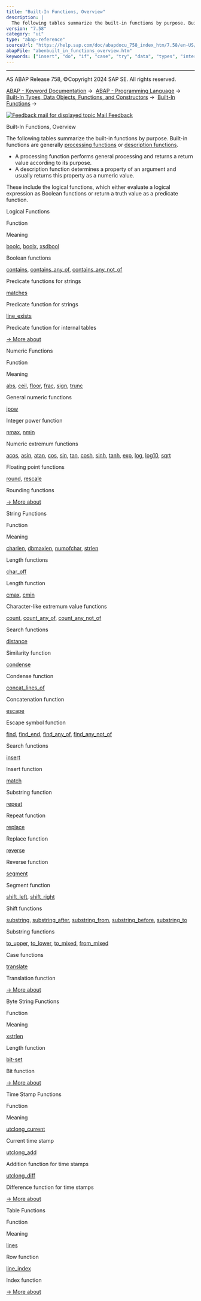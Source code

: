 ```yaml
---
title: "Built-In Functions, Overview"
description: |
  The following tables summarize the built-in functions by purpose. Built-in functions are generally processing functions(https://help.sap.com/doc/abapdocu_758_index_htm/7.58/en-US/abenprocess_function_glosry.htm 'Glossary Entry') or description functions(https://help.sap.com/doc/abapdocu_758_inde
version: "7.58"
category: "ui"
type: "abap-reference"
sourceUrl: "https://help.sap.com/doc/abapdocu_758_index_htm/7.58/en-US/abenbuilt_in_functions_overview.htm"
abapFile: "abenbuilt_in_functions_overview.htm"
keywords: ["insert", "do", "if", "case", "try", "data", "types", "internal-table", "abenbuilt", "functions", "overview"]
---
```


* * *

AS ABAP Release 758, ©Copyright 2024 SAP SE. All rights reserved.

[ABAP - Keyword Documentation](https://help.sap.com/doc/abapdocu_758_index_htm/7.58/en-US/abenabap.htm) →  [ABAP - Programming Language](https://help.sap.com/doc/abapdocu_758_index_htm/7.58/en-US/abenabap_reference.htm) →  [Built-In Types, Data Objects, Functions, and Constructors](https://help.sap.com/doc/abapdocu_758_index_htm/7.58/en-US/abenbuilt_in.htm) →  [Built-In Functions](https://help.sap.com/doc/abapdocu_758_index_htm/7.58/en-US/abenbuilt_in_functions.htm) → 

 [![](Mail.gif?object=Mail.gif "Feedback mail for displayed topic") Mail Feedback](mailto:f1_help@sap.com?subject=Feedback%20on%20ABAP%20Documentation&body=Document:%20Built-In%20Functions%2C%20Overview%2C%20ABENBUILT_IN_FUNCTIONS_OVERVIEW%2C%20758%0D%0A%0D%0AError:%0D%0A%0D%0A%0D%0A%0D%0ASuggestion%20for%20improvement:)

Built-In Functions, Overview

The following tables summarize the built-in functions by purpose. Built-in functions are generally [processing functions](https://help.sap.com/doc/abapdocu_758_index_htm/7.58/en-US/abenprocess_function_glosry.htm "Glossary Entry") or [description functions](https://help.sap.com/doc/abapdocu_758_index_htm/7.58/en-US/abendescription_function_glosry.htm "Glossary Entry").

-   A processing function performs general processing and returns a return value according to its purpose.
-   A description function determines a property of an argument and usually returns this property as a numeric value.

These include the logical functions, which either evaluate a logical expression as Boolean functions or return a truth value as a predicate function.

Logical Functions   

Function

Meaning

[boolc](https://help.sap.com/doc/abapdocu_758_index_htm/7.58/en-US/abenboole_functions.htm), [boolx](https://help.sap.com/doc/abapdocu_758_index_htm/7.58/en-US/abenboole_functions.htm), [xsdbool](https://help.sap.com/doc/abapdocu_758_index_htm/7.58/en-US/abenboole_functions.htm)

Boolean functions

[contains](https://help.sap.com/doc/abapdocu_758_index_htm/7.58/en-US/abencontains_functions.htm), [contains\_any\_of](https://help.sap.com/doc/abapdocu_758_index_htm/7.58/en-US/abencontains_functions.htm), [contains\_any\_not\_of](https://help.sap.com/doc/abapdocu_758_index_htm/7.58/en-US/abencontains_functions.htm)

Predicate functions for strings

[matches](https://help.sap.com/doc/abapdocu_758_index_htm/7.58/en-US/abenmatches_functions.htm)

Predicate function for strings

[line\_exists](https://help.sap.com/doc/abapdocu_758_index_htm/7.58/en-US/abenline_exists_function.htm)

Predicate function for internal tables

[→ More about](https://help.sap.com/doc/abapdocu_758_index_htm/7.58/en-US/abenlogic_functions.htm)

Numeric Functions   

Function

Meaning

[abs](https://help.sap.com/doc/abapdocu_758_index_htm/7.58/en-US/abennumerical_functions.htm), [ceil](https://help.sap.com/doc/abapdocu_758_index_htm/7.58/en-US/abennumerical_functions.htm), [floor](https://help.sap.com/doc/abapdocu_758_index_htm/7.58/en-US/abennumerical_functions.htm), [frac](https://help.sap.com/doc/abapdocu_758_index_htm/7.58/en-US/abennumerical_functions.htm), [sign](https://help.sap.com/doc/abapdocu_758_index_htm/7.58/en-US/abennumerical_functions.htm), [trunc](https://help.sap.com/doc/abapdocu_758_index_htm/7.58/en-US/abennumerical_functions.htm)

General numeric functions

[ipow](https://help.sap.com/doc/abapdocu_758_index_htm/7.58/en-US/abenpower_function.htm)

Integer power function

[nmax](https://help.sap.com/doc/abapdocu_758_index_htm/7.58/en-US/abennmax_nmin_functions.htm), [nmin](https://help.sap.com/doc/abapdocu_758_index_htm/7.58/en-US/abennmax_nmin_functions.htm)

Numeric extremum functions

[acos](https://help.sap.com/doc/abapdocu_758_index_htm/7.58/en-US/abenfloating_point_functions.htm), [asin](https://help.sap.com/doc/abapdocu_758_index_htm/7.58/en-US/abenfloating_point_functions.htm), [atan](https://help.sap.com/doc/abapdocu_758_index_htm/7.58/en-US/abenfloating_point_functions.htm), [cos](https://help.sap.com/doc/abapdocu_758_index_htm/7.58/en-US/abenfloating_point_functions.htm), [sin](https://help.sap.com/doc/abapdocu_758_index_htm/7.58/en-US/abenfloating_point_functions.htm), [tan](https://help.sap.com/doc/abapdocu_758_index_htm/7.58/en-US/abenfloating_point_functions.htm), [cosh](https://help.sap.com/doc/abapdocu_758_index_htm/7.58/en-US/abenfloating_point_functions.htm), [sinh](https://help.sap.com/doc/abapdocu_758_index_htm/7.58/en-US/abenfloating_point_functions.htm), [tanh](https://help.sap.com/doc/abapdocu_758_index_htm/7.58/en-US/abenfloating_point_functions.htm), [exp](https://help.sap.com/doc/abapdocu_758_index_htm/7.58/en-US/abenfloating_point_functions.htm), [log](https://help.sap.com/doc/abapdocu_758_index_htm/7.58/en-US/abenfloating_point_functions.htm), [log10](https://help.sap.com/doc/abapdocu_758_index_htm/7.58/en-US/abenfloating_point_functions.htm), [sqrt](https://help.sap.com/doc/abapdocu_758_index_htm/7.58/en-US/abenfloating_point_functions.htm)

Floating point functions

[round](https://help.sap.com/doc/abapdocu_758_index_htm/7.58/en-US/abendec_floating_point_functions.htm), [rescale](https://help.sap.com/doc/abapdocu_758_index_htm/7.58/en-US/abendec_floating_point_functions.htm)

Rounding functions

[→ More about](https://help.sap.com/doc/abapdocu_758_index_htm/7.58/en-US/abenmathematical_functions.htm)

String Functions   

Function

Meaning

[charlen](https://help.sap.com/doc/abapdocu_758_index_htm/7.58/en-US/abenlength_functions.htm), [dbmaxlen](https://help.sap.com/doc/abapdocu_758_index_htm/7.58/en-US/abenlength_functions.htm), [numofchar](https://help.sap.com/doc/abapdocu_758_index_htm/7.58/en-US/abenlength_functions.htm), [strlen](https://help.sap.com/doc/abapdocu_758_index_htm/7.58/en-US/abenlength_functions.htm)

Length functions

[char\_off](https://help.sap.com/doc/abapdocu_758_index_htm/7.58/en-US/abenlength_functions_args.htm)

Length function

[cmax](https://help.sap.com/doc/abapdocu_758_index_htm/7.58/en-US/abencmax_cmin_functions.htm), [cmin](https://help.sap.com/doc/abapdocu_758_index_htm/7.58/en-US/abencmax_cmin_functions.htm)

Character-like extremum value functions

[count](https://help.sap.com/doc/abapdocu_758_index_htm/7.58/en-US/abencount_functions.htm), [count\_any\_of](https://help.sap.com/doc/abapdocu_758_index_htm/7.58/en-US/abencount_functions.htm), [count\_any\_not\_of](https://help.sap.com/doc/abapdocu_758_index_htm/7.58/en-US/abencount_functions.htm)

Search functions

[distance](https://help.sap.com/doc/abapdocu_758_index_htm/7.58/en-US/abendistance_functions.htm)

Similarity function

[condense](https://help.sap.com/doc/abapdocu_758_index_htm/7.58/en-US/abencondense_functions.htm)

Condense function

[concat\_lines\_of](https://help.sap.com/doc/abapdocu_758_index_htm/7.58/en-US/abenconcatenation_functions.htm)

Concatenation function

[escape](https://help.sap.com/doc/abapdocu_758_index_htm/7.58/en-US/abenescape_functions.htm)

Escape symbol function

[find](https://help.sap.com/doc/abapdocu_758_index_htm/7.58/en-US/abensearch_functions.htm), [find\_end](https://help.sap.com/doc/abapdocu_758_index_htm/7.58/en-US/abensearch_functions.htm), [find\_any\_of](https://help.sap.com/doc/abapdocu_758_index_htm/7.58/en-US/abensearch_functions.htm), [find\_any\_not\_of](https://help.sap.com/doc/abapdocu_758_index_htm/7.58/en-US/abensearch_functions.htm)

Search functions

[insert](https://help.sap.com/doc/abapdocu_758_index_htm/7.58/en-US/abeninsert_functions.htm)

Insert function

[match](https://help.sap.com/doc/abapdocu_758_index_htm/7.58/en-US/abenmatch_functions.htm)

Substring function

[repeat](https://help.sap.com/doc/abapdocu_758_index_htm/7.58/en-US/abenrepeat_functions.htm)

Repeat function

[replace](https://help.sap.com/doc/abapdocu_758_index_htm/7.58/en-US/abenreplace_functions.htm)

Replace function

[reverse](https://help.sap.com/doc/abapdocu_758_index_htm/7.58/en-US/abenreverse_functions.htm)

Reverse function

[segment](https://help.sap.com/doc/abapdocu_758_index_htm/7.58/en-US/abensegment_functions.htm)

Segment function

[shift\_left](https://help.sap.com/doc/abapdocu_758_index_htm/7.58/en-US/abenshift_functions.htm), [shift\_right](https://help.sap.com/doc/abapdocu_758_index_htm/7.58/en-US/abenshift_functions.htm)

Shift functions

[substring](https://help.sap.com/doc/abapdocu_758_index_htm/7.58/en-US/abensubstring_functions.htm), [substring\_after](https://help.sap.com/doc/abapdocu_758_index_htm/7.58/en-US/abensubstring_functions.htm), [substring\_from](https://help.sap.com/doc/abapdocu_758_index_htm/7.58/en-US/abensubstring_functions.htm), [substring\_before](https://help.sap.com/doc/abapdocu_758_index_htm/7.58/en-US/abensubstring_functions.htm), [substring\_to](https://help.sap.com/doc/abapdocu_758_index_htm/7.58/en-US/abensubstring_functions.htm)

Substring functions

[to\_upper](https://help.sap.com/doc/abapdocu_758_index_htm/7.58/en-US/abencase_functions.htm), [to\_lower](https://help.sap.com/doc/abapdocu_758_index_htm/7.58/en-US/abencase_functions.htm), [to\_mixed](https://help.sap.com/doc/abapdocu_758_index_htm/7.58/en-US/abencase_functions.htm), [from\_mixed](https://help.sap.com/doc/abapdocu_758_index_htm/7.58/en-US/abencase_functions.htm)

Case functions

[translate](https://help.sap.com/doc/abapdocu_758_index_htm/7.58/en-US/abentranslate_functions.htm)

Translation function

[→ More about](https://help.sap.com/doc/abapdocu_758_index_htm/7.58/en-US/abenstring_functions.htm)

Byte String Functions   

Function

Meaning

[xstrlen](https://help.sap.com/doc/abapdocu_758_index_htm/7.58/en-US/abendescriptive_functions_binary.htm)

Length function

[bit-set](https://help.sap.com/doc/abapdocu_758_index_htm/7.58/en-US/abenbit_functions.htm)

Bit function

[→ More about](https://help.sap.com/doc/abapdocu_758_index_htm/7.58/en-US/abenbinary_functions.htm)

Time Stamp Functions   

Function

Meaning

[utclong\_current](https://help.sap.com/doc/abapdocu_758_index_htm/7.58/en-US/abenutclong_current.htm)

Current time stamp

[utclong\_add](https://help.sap.com/doc/abapdocu_758_index_htm/7.58/en-US/abenutclong_add.htm)

Addition function for time stamps

[utclong\_diff](https://help.sap.com/doc/abapdocu_758_index_htm/7.58/en-US/abenutclong_diff.htm)

Difference function for time stamps

[→ More about](https://help.sap.com/doc/abapdocu_758_index_htm/7.58/en-US/abentimestamp_functions.htm)

Table Functions   

Function

Meaning

[lines](https://help.sap.com/doc/abapdocu_758_index_htm/7.58/en-US/abendescriptive_functions_table.htm)

Row function

[line\_index](https://help.sap.com/doc/abapdocu_758_index_htm/7.58/en-US/abenline_index_function.htm)

Index function

[→ More about](https://help.sap.com/doc/abapdocu_758_index_htm/7.58/en-US/abentable_functions.htm)
